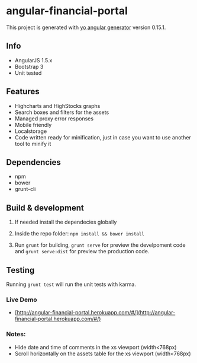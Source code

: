 # angular-financial-portal

This project is generated with [yo angular generator](https://github.com/yeoman/generator-angular)
version 0.15.1.

## Info

* AngularJS 1.5.x
* Bootstrap 3
* Unit tested 


## Features

* Highcharts and HighStocks graphs
* Search boxes and filters for the assets
* Managed proxy error responses
* Mobile friendly
* Localstorage 
* Code written ready for minification, just in case you want to use another tool to minify it


## Dependencies

* npm
* bower
* grunt-cli


## Build & development

1. If needed install the dependecies globally

2. Inside the repo folder: `npm install && bower install`

3. Run `grunt` for building, `grunt serve` for preview the develpoment code and `grunt serve:dist` for preview the production code.


## Testing

Running `grunt test` will run the unit tests with karma.


### Live Demo ###

* [http://angular-financial-portal.herokuapp.com/#/](http://angular-financial-portal.herokuapp.com/#/)


### Notes:
* Hide date and time of comments in the xs viewport (width<768px)
* Scroll horizontally on the assets table for the xs viewport (width<768px)